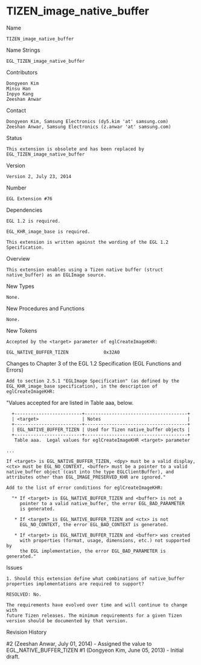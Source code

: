 # TIZEN_image_native_buffer

Name

    TIZEN_image_native_buffer

Name Strings

    EGL_TIZEN_image_native_buffer

Contributors

    Dongyeon Kim
    Minsu Han
    Inpyo Kang
    Zeeshan Anwar

Contact

    Dongyeon Kim, Samsung Electronics (dy5.kim 'at' samsung.com)
    Zeeshan Anwar, Samsung Electronics (z.anwar 'at' samsung.com)

Status

    This extension is obsolete and has been replaced by 
	EGL_TIZEN_image_native_buffer

Version

    Version 2, July 23, 2014

Number

    EGL Extension #76

Dependencies

    EGL 1.2 is required.

    EGL_KHR_image_base is required.

    This extension is written against the wording of the EGL 1.2
    Specification.

Overview

    This extension enables using a Tizen native buffer (struct
    native_buffer) as an EGLImage source.

New Types

    None.

New Procedures and Functions    

    None.

New Tokens

    Accepted by the <target> parameter of eglCreateImageKHR:

    EGL_NATIVE_BUFFER_TIZEN             0x32A0

Changes to Chapter 3 of the EGL 1.2 Specification (EGL Functions and Errors)

    Add to section 2.5.1 "EGLImage Specification" (as defined by the
    EGL_KHR_image_base specification), in the description of
    eglCreateImageKHR:

   "Values accepted for <target> are listed in Table aaa, below.

      +-------------------------+--------------------------------------+
      | <target>                | Notes                                |
      +-------------------------+--------------------------------------+
      | EGL_NATIVE_BUFFER_TIZEN | Used for Tizen native_buffer objects |
      +-------------------------+--------------------------------------+
       Table aaa.  Legal values for eglCreateImageKHR <target> parameter

    ...

    If <target> is EGL_NATIVE_BUFFER_TIZEN, <dpy> must be a valid display,
    <ctx> must be EGL_NO_CONTEXT, <buffer> must be a pointer to a valid
    native_buffer object (cast into the type EGLClientBuffer), and
    attributes other than EGL_IMAGE_PRESERVED_KHR are ignored."

    Add to the list of error conditions for eglCreateImageKHR:

      "* If <target> is EGL_NATIVE_BUFFER_TIZEN and <buffer> is not a
         pointer to a valid native_buffer, the error EGL_BAD_PARAMETER
         is generated.

       * If <target> is EGL_NATIVE_BUFFER_TIZEN and <ctx> is not
         EGL_NO_CONTEXT, the error EGL_BAD_CONTEXT is generated.

       * If <target> is EGL_NATIVE_BUFFER_TIZEN and <buffer> was created
         with properties (format, usage, dimensions, etc.) not supported by
         the EGL implementation, the error EGL_BAD_PARAMETER is generated."

Issues

    1. Should this extension define what combinations of native_buffer
    properties implementations are required to support?

    RESOLVED: No.

    The requirements have evolved over time and will continue to change with
    future Tizen releases. The minimum requirements for a given Tizen
    version should be documented by that version.


Revision History

#2 (Zeeshan Anwar, July 01, 2014)
    - Assigned the value to EGL_NATIVE_BUFFER_TIZEN
#1 (Dongyeon Kim, June 05, 2013)
    - Initial draft.
